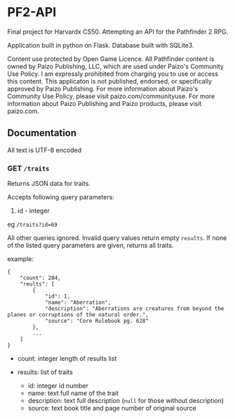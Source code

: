 # PF2-API
Final project for Harvardx CS50. Attempting an API for the Pathfinder 2 RPG.

Application built in python on Flask.
Database built with SQLite3.

Content use protected by Open Game Licence.
All Pathfinder content is owned by Paizo Publishing, LLC, which are used under Paizo's Community Use Policy. I am expressly prohibited from charging you to use or access this content. This applicaton is not published, endorsed, or specifically approved by Paizo Publishing. For more information about Paizo's Community Use Policy, please visit paizo.com/communityuse. For more information about Paizo Publishing and Paizo products, please visit paizo.com.

## Documentation

All text is UTF-8 encoded

### GET `/traits`

Returns JSON data for traits.

Accepts following query parameters:
1. id - integer

eg `/traits?id=69`

All other queries ignored. Invalid query values return empty `results`.
If none of the listed query parameters are given, returns all traits.

example:
```
{
    "count": 284,
    "reults": [
        {
            "id": 1,
            "name": "Aberration",
            "description": "Aberrations are creatures from beyond the planes or corruptions of the natural order.",
            "source": "Core Rulebook pg. 628"
        },
        ...
    ]
}
```
- count: integer length of results list
- results: list of traits

  - id: integer id number
  - name: text full name of the trait
  - description: text full description (`null` for those without description)
  - source: text book title and page number of original source
